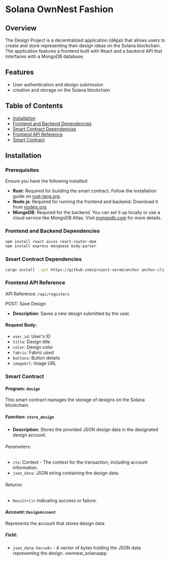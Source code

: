 # Solana OwnNest Fashion

## Overview

The Design  Project is a decentralized application (dApp) that allows users to create and store representing their design ideas on the Solana blockchain. The application features a frontend built with React and a backend API that interfaces with a MongoDB database.

## Features

- User authentication and design submission
-  creation and storage on the Solana blockchain

## Table of Contents

- [Installation](#installation)
- [Frontend and Backend Dependencies](#frontend-dependencies)
- [Smart Contract Dependencies](#smart-contract-dependencies)
- [Frontend API Reference](#frontend-api-reference)
- [Smart Contract](#smart-contract)

## Installation

### Prerequisites

Ensure you have the following installed:

- **Rust**: Required for building the smart contract. Follow the installation guide on [rust-lang.org](https://www.rust-lang.org/tools/install).
- **Node.js**: Required for running the frontend and backend. Download it from [nodejs.org](https://nodejs.org/).
- **MongoDB**: Required for the backend. You can set it up locally or use a cloud service like MongoDB Atlas. Visit [mongodb.com](https://www.mongodb.com/) for more details.

### Frontend and Backend Dependencies
```bash
npm install react axios react-router-dom
npm install express mongoose body-parser
```

### Smart Contract Dependencies
```bash
cargo install --git https://github.com/project-serum/anchor anchor-cli --locked
```

### Frontend API Reference

API Reference: `/api/registers`

POST: Save Design

- **Description**: Saves a new design submitted by the user.

#### Request Body:
- `user_id`: User's ID
- `title`: Design title
- `color`: Design color
- `fabric`: Fabric used
- `buttons`: Button details
- `imageUrl`: Image URL

### Smart Contract

#### Program: `design`

This smart contract manages the storage of designs on the Solana blockchain.

##### Function: `store_design`

- **Description**: Stores the provided JSON design data in the designated design account.

###### Parameters:
- `ctx`: Context - The context for the transaction, including account information.
- `json_data`: JSON string containing the design data.

###### Returns:
- `Result<()>` indicating success or failure.

#### Account: `DesignAccount`

Represents the account that stores design data.

##### Field:
- `json_data`: `Vec<u8>` - A vector of bytes holding the JSON data representing the design.
ownnest_solanaapp
